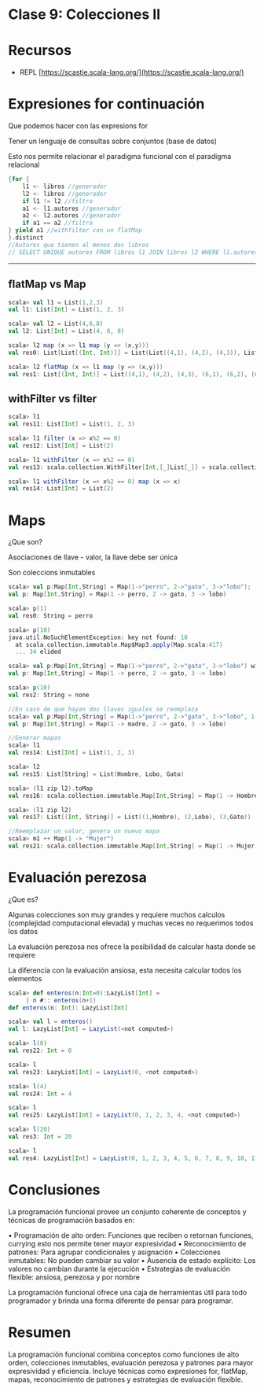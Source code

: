 # Clase 9: Colecciones II

# Recursos

- REPL [https://scastie.scala-lang.org/](https://scastie.scala-lang.org/)

# Expresiones for continuación

Que podemos hacer con las expresions for

Tener un lenguaje de consultas sobre conjuntos (base de datos)

Esto nos permite relacionar el paradigma funcional con el paradigma relacional

```scala
{for {
	l1 <- libros //generador
	l2 <- libros //generador
	if l1 != l2 //filtro
	a1 <- l1.autores //generador
	a2 <- l2.autores //generador
	if a1 == a2 //filtro
} yield a1 //withfilter con un flatMap
}.distinct 
//Autores que tienen al menos dos libros
// SELECT UNIQUE autores FROM libros l1 JOIN libros l2 WHERE l1.autores == l2.autores and l1 != l2 Flatmap vs map
```

---

## flatMap vs Map

```scala
scala> val l1 = List(1,2,3)
val l1: List[Int] = List(1, 2, 3)

scala> val l2 = List(4,6,8)
val l2: List[Int] = List(4, 6, 8)

scala> l2 map (x => l1 map (y => (x,y)))
val res0: List[List[(Int, Int)]] = List(List((4,1), (4,2), (4,3)), List((6,1), (6,2), (6,3)), List((8,1), (8,2), (8,3)))

scala> l2 flatMap (x => l1 map (y => (x,y)))
val res1: List[(Int, Int)] = List((4,1), (4,2), (4,3), (6,1), (6,2), (6,3), (8,1), (8,2), (8,3))
```

## withFilter vs filter

```scala
scala> l1
val res11: List[Int] = List(1, 2, 3)

scala> l1 filter (x => x%2 == 0)
val res12: List[Int] = List(2)

scala> l1 withFilter (x => x%2 == 0)
val res13: scala.collection.WithFilter[Int,[_]List[_]] = scala.collection.IterableOps$WithFilter@5a8149f6

scala> l1 withFilter (x => x%2 == 0) map (x => x)
val res14: List[Int] = List(2)
```

# Maps

¿Que son?

Asociaciones de llave - valor, la llave debe ser única

Son coleccions inmutables

```scala
scala> val p:Map[Int,String] = Map(1->"perro", 2->"gato", 3->"lobo");
val p: Map[Int,String] = Map(1 -> perro, 2 -> gato, 3 -> lobo)

scala> p(1)
val res0: String = perro

scala> p(10)
java.util.NoSuchElementException: key not found: 10
  at scala.collection.immutable.Map$Map3.apply(Map.scala:417)
  ... 34 elided

scala> val p:Map[Int,String] = Map(1->"perro", 2->"gato", 3->"lobo") withDefaultValue "none";
val p: Map[Int,String] = Map(1 -> perro, 2 -> gato, 3 -> lobo)

scala> p(10)
val res2: String = none

//En caso de que hayan dos llaves iguales se reemplaza
scala> val p:Map[Int,String] = Map(1->"perro", 2->"gato", 3->"lobo", 1->"madre") withDefaultValue "none";
val p: Map[Int,String] = Map(1 -> madre, 2 -> gato, 3 -> lobo)
```

```scala
//Generar mapas
scala> l1
val res14: List[Int] = List(1, 2, 3)

scala> l2
val res15: List[String] = List(Hombre, Lobo, Gato)

scala> (l1 zip l2).toMap
val res16: scala.collection.immutable.Map[Int,String] = Map(1 -> Hombre, 2 -> Lobo, 3 -> Gato)

scala> (l1 zip l2)
val res17: List[(Int, String)] = List((1,Hombre), (2,Lobo), (3,Gato))

//Reemplazar un valor, genera un nuevo mapa
scala> m1 ++ Map(1 -> "Mujer")
val res21: scala.collection.immutable.Map[Int,String] = Map(1 -> Mujer, 2 -> Lobo, 3 -> Gato)
```

# Evaluación perezosa

¿Que es?

Algunas colecciones son muy grandes y requiere muchos calculos (complejidad computacional elevada) y muchas veces no requerimos todos los datos

La evaluación perezosa nos ofrece la posibilidad de calcular hasta donde se requiere

La diferencia con la evaluación ansiosa, esta necesita calcular todos los elementos

```scala
scala> def enteros(n:Int=0):LazyList[Int] =
     | n #:: enteros(n+1)
def enteros(n: Int): LazyList[Int]

scala> val l = enteros()
val l: LazyList[Int] = LazyList(<not computed>)

scala> l(0)
val res22: Int = 0

scala> l
val res23: LazyList[Int] = LazyList(0, <not computed>)

scala> l(4)
val res24: Int = 4

scala> l
val res25: LazyList[Int] = LazyList(0, 1, 2, 3, 4, <not computed>)

scala> l(20)
val res3: Int = 20

scala> l
val res4: LazyList[Int] = LazyList(0, 1, 2, 3, 4, 5, 6, 7, 8, 9, 10, 11, 12, 13, 14, 15, 16, 17, 18, 19, 20, <not computed>)
```

# Conclusiones

La programación funcional provee un conjunto coherente de conceptos y técnicas de programación basados en:

• Programación de alto orden: Funciones que reciben o retornan funciones, currying esto nos permite tener mayor expresividad
• Reconocimiento de patrones: Para agrupar condicionales y asignación
• Colecciones inmutables: No pueden cambiar su valor
• Ausencia de estado explícito: Los valores no cambian durante la ejecución
• Estrategias de evaluación flexible: ansiosa, perezosa y por nombre

La programación funcional ofrece una caja de herramientas útil para todo programador y brinda una forma diferente de pensar para programar.

# Resumen

La programación funcional combina conceptos como funciones de alto orden, colecciones inmutables, evaluación perezosa y patrones para mayor expresividad y eficiencia. Incluye técnicas como expresiones for, flatMap, mapas, reconocimiento de patrones y estrategias de evaluación flexible.